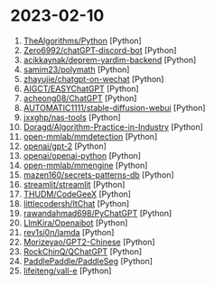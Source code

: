 # 2023-02-10

1. [TheAlgorithms/Python](https://github.com/TheAlgorithms/Python "All Algorithms implemented in Python") [Python]
2. [Zero6992/chatGPT-discord-bot](https://github.com/Zero6992/chatGPT-discord-bot "Integrate ChatGPT into your own discord bot") [Python]
3. [acikkaynak/deprem-yardim-backend](https://github.com/acikkaynak/deprem-yardim-backend "afetharita.com backend projesi") [Python]
4. [samim23/polymath](https://github.com/samim23/polymath "Convert any music library into a music production sample-library with ML") [Python]
5. [zhayujie/chatgpt-on-wechat](https://github.com/zhayujie/chatgpt-on-wechat "使用ChatGPT搭建微信聊天机器人，基于OpenAI API和itchat实现。Wechat robot based on ChatGPT, which using OpenAI api and itchat library.") [Python]
6. [AIGCT/EASYChatGPT](https://github.com/AIGCT/EASYChatGPT "This is an application project of 'chatgpt',only applicable to desktop environment.") [Python]
7. [acheong08/ChatGPT](https://github.com/acheong08/ChatGPT "Reverse engineered ChatGPT API") [Python]
8. [AUTOMATIC1111/stable-diffusion-webui](https://github.com/AUTOMATIC1111/stable-diffusion-webui "Stable Diffusion web UI") [Python]
9. [jxxghp/nas-tools](https://github.com/jxxghp/nas-tools "NAS媒体库资源归集、整理自动化工具") [Python]
10. [Doragd/Algorithm-Practice-in-Industry](https://github.com/Doragd/Algorithm-Practice-in-Industry "搜索、推荐、广告、用增等工业界实践文章收集（来源：知乎、Datafuntalk、技术公众号）") [Python]
11. [open-mmlab/mmdetection](https://github.com/open-mmlab/mmdetection "OpenMMLab Detection Toolbox and Benchmark") [Python]
12. [openai/gpt-2](https://github.com/openai/gpt-2 "Code for the paper Language Models are Unsupervised Multitask Learners") [Python]
13. [openai/openai-python](https://github.com/openai/openai-python "The OpenAI Python library provides convenient access to the OpenAI API from applications written in the Python language.") [Python]
14. [open-mmlab/mmengine](https://github.com/open-mmlab/mmengine "OpenMMLab Foundational Library for Training Deep Learning Models") [Python]
15. [mazen160/secrets-patterns-db](https://github.com/mazen160/secrets-patterns-db "Secrets Patterns DB: The largest open-source Database for detecting secrets, API keys, passwords, tokens, and more.") [Python]
16. [streamlit/streamlit](https://github.com/streamlit/streamlit "Streamlit — The fastest way to build data apps in Python") [Python]
17. [THUDM/CodeGeeX](https://github.com/THUDM/CodeGeeX "CodeGeeX: An Open Multilingual Code Generation Model") [Python]
18. [littlecodersh/ItChat](https://github.com/littlecodersh/ItChat "A complete and graceful API for Wechat. 微信个人号接口、微信机器人及命令行微信，三十行即可自定义个人号机器人。") [Python]
19. [rawandahmad698/PyChatGPT](https://github.com/rawandahmad698/PyChatGPT "⚡️ Python client for the unofficial ChatGPT API with auto token regeneration, conversation tracking, proxy support and more.") [Python]
20. [LlmKira/Openaibot](https://github.com/LlmKira/Openaibot "ChatGPT 🤖Chatbot/Voice Assistant | 📱Cross-Platform | 🦾 Async | 🗣 Good Contextual Support | 🌻 sh & docker Deployment| 🔌API Server Provided| 🎤 Azure/Vits for Voice Chatting |🌎 Real-time Information Searching| 📷Multi-modal/Image Understanding | 💐Self-maintained LLM Framework|ChatGPT Like") [Python]
21. [rev1si0n/lamda](https://github.com/rev1si0n/lamda "⚡️ Android reverse engineering & automation framework | 史上最强安卓抓包/逆向/HOOK & 云手机/远程桌面/自动化辅助框架，你的工作从未如此简单快捷。") [Python]
22. [Morizeyao/GPT2-Chinese](https://github.com/Morizeyao/GPT2-Chinese "Chinese version of GPT2 training code, using BERT tokenizer.") [Python]
23. [RockChinQ/QChatGPT](https://github.com/RockChinQ/QChatGPT "基于OpenAI ChatGPT+mirai QQ 的 QQ 机器人，多平台一键部署，支持绘图模型，支持自定义插件") [Python]
24. [PaddlePaddle/PaddleSeg](https://github.com/PaddlePaddle/PaddleSeg "Easy-to-use image segmentation library with awesome pre-trained model zoo, supporting wide-range of practical tasks in Semantic Segmentation, Interactive Segmentation, Panoptic Segmentation, Image Matting, 3D Segmentation, etc.") [Python]
25. [lifeiteng/vall-e](https://github.com/lifeiteng/vall-e "PyTorch implementation of VALL-E(Zero-Shot Text-To-Speech)") [Python]
